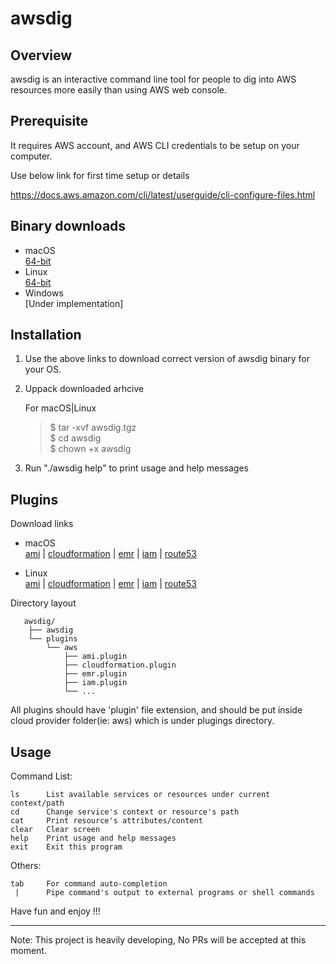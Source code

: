 # awsdig

## Overview

awsdig is an interactive command line tool for people to dig into AWS resources more easily than using AWS web console. 

## Prerequisite
It requires AWS account, and AWS CLI credentials to be setup on your computer.

Use below link for first time setup or details

https://docs.aws.amazon.com/cli/latest/userguide/cli-configure-files.html

## Binary downloads

* macOS \
  [64-bit](https://drive.google.com/uc?export=download&id=1NXPTuuTF2u72fehHL0SCB4B9PmQd_NwB)
* Linux \
  [64-bit](https://drive.google.com/uc?export=download&id=1h1QfVWkgJry7lJO_QnaTTxh2oAgsl7Ne)
* Windows \
  [Under implementation]

## Installation
1. Use the above links to download correct version of awsdig binary for your OS.
2. Uppack downloaded arhcive

   For macOS|Linux
   > $ tar -xvf awsdig.tgz \
   > $ cd awsdig \
   > $ chown +x awsdig

3. Run "./awsdig help" to print usage and help messages

## Plugins

Download links
* macOS \
  [ami](https://drive.google.com/uc?export=download&id=17Jp9vlhhDki6_yNgXKMBHvMVeEcWeJ7Q) |
  [cloudformation](https://drive.google.com/uc?export=download&id=1jElLafFCoLvjKL1WI7lHkyfXQGR6B4y8) |
  [emr](https://drive.google.com/uc?export=download&id=15foHYERbIGbU9s-vEm1DBjJxwSP0dpDz) |
  [iam](https://drive.google.com/uc?export=download&id=1Dm1b3SOfRJsUZJYL1CyPVm8kuTaYEe98) |
  [route53](https://drive.google.com/uc?export=download&id=11XKVIcfq09oELh6WVP_fZaXz-V1QhC4I)

* Linux \
  [ami](https://drive.google.com/uc?export=download&id=1xwPu9ATGvwzSxu_nPVc-MOMV3XanPiDw) |
  [cloudformation](https://drive.google.com/uc?export=download&id=1jUdv_WrmCFniwU9h-m_TvAB0W2WUTLWC) |
  [emr](https://drive.google.com/uc?export=download&id=1ltZxRLPtZOS_ra_W2RWuBNvTH0mtUZiF) |
  [iam](https://drive.google.com/uc?export=download&id=1CnA93jvkiHcHJdKw5f1Ik_uqYW9wmak6) |
  [route53](https://drive.google.com/uc?export=download&id=1CnA93jvkiHcHJdKw5f1Ik_uqYW9wmak6)

Directory layout

       awsdig/
        ├── awsdig
        └── plugins
            └── aws
                ├── ami.plugin
                ├── cloudformation.plugin
                ├── emr.plugin
                ├── iam.plugin
                └── ...

All plugins should have 'plugin' file extension, and should be put inside cloud provider folder(ie: aws) which is under plugings directory.

## Usage

Command List:

    ls      List available services or resources under current context/path
    cd      Change service's context or resource's path
    cat     Print resource's attributes/content
    clear   Clear screen
    help    Print usage and help messages
    exit    Exit this program

Others:

    tab     For command auto-completion
     |      Pipe command's output to external programs or shell commands


Have fun and enjoy !!!


-----
Note: This project is heavily developing, No PRs will be accepted at this moment.
